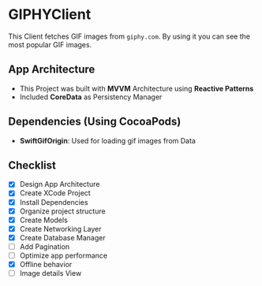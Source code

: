 #  GIPHYClient

This Client fetches GIF images from `giphy.com`. By using it you can see the most popular GIF images.

## App Architecture

- This Project was built with **MVVM** Architecture using **Reactive Patterns**
- Included **CoreData** as Persistency Manager


## Dependencies (Using CocoaPods)
- **SwiftGifOrigin**: Used for loading gif images from Data

## Checklist

- [x] Design App Architecture
- [x] Create XCode Project
- [x] Install Dependencies
- [x] Organize project structure
- [x] Create Models
- [x] Create Networking Layer
- [x] Create Database Manager
- [ ] Add Pagination
- [ ] Optimize app performance
- [x] Offline behavior
- [ ] Image details View
